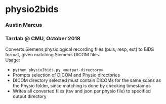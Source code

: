 # physio2bids
### Austin Marcus
### Tarrlab @ CMU, October 2018

Converts Siemens physiological recording files (puls, resp, ext) to BIDS format, given matching Siemens DICOM files.  
Usage:
- `python physio2bids.py <output-directory>`
- Prompts selection of DICOM and Physio directories
- DICOM directory selected must contain DICOMs for the same scans as the Physio folder, since matching is done by checking timestamps
- Writes all converted files (tsv and json per physio file) to specified output directory
